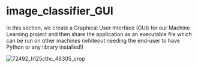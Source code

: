 # image_classifier_GUI
In this section, we create a Graphical User Interface (GUI) for our Machine Learning project and then share the application as an executable file which can be run on other machines (whiteout needing the end-user to have Python or any library installed!)

![72492_h125cthc_48305_crop](https://user-images.githubusercontent.com/47735540/116538616-54177780-a91a-11eb-94c8-2160d8f8e14f.jpg)
